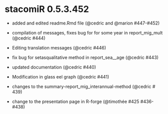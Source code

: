 # stacomiR 0.5.3.452

* added and edited readme.Rmd file (@cedric and @marion #447-#452)

* compilation of messages, fixes bug for for some year in report\_mig\_mult (@cedric #444)

* Editing translation messages (@cedric #446)

* fix bug for setasqualitative method in report\_sea__age (@cedric #443)

* updated documentation (@cedric #440)

* Modification in glass eel graph (@cedric #441)

* changes to the summary-report\_mig\_interannual-method (@cedric # 439)

* change to the presentation page in R-forge (@timothée #425 #436-#438)